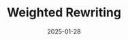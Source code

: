 ---
title: "Weighted Rewriting"
collection: talks
type: "Workshop Talk"
venue: "MOVES Annual Workshop Söllerhaus 2025"
date: 2025-01-28
# slidesurl: '/files/2025-01-28-Weighted-Rewriting-Soellerhaus2025.pdf'
# paperurl: '/publication/2025-01-28-Weighted-Rewriting-Soellerhaus2025'
infourl: 'https://moves.rwth-aachen.de/'
location: "Söllerhaus, Kleinwalsertal, Austria"
---